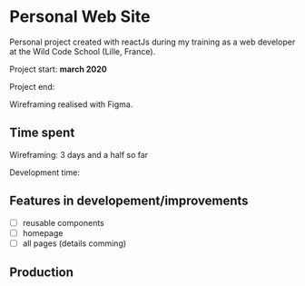 # Personal Web Site

Personal project created with reactJs during my training as a web developer at the Wild Code School (Lille, France).

Project start: **march 2020**

Project end:

Wireframing realised with Figma.

## Time spent

Wireframing: 3 days and a half so far

Development time:

## Features in developement/improvements

- [ ] reusable components
- [ ] homepage
- [ ] all pages (details comming)

## Production
